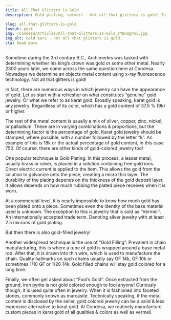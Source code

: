```yaml
---
title: All That Glitters is Gold
description: Gold plating, vermeil - Not all that glitters is gold! In fact, there are numerous ways in which jewelry can have the appearance of gold.

slug: all-that-glitters-is-gold
layout: post
img: /Condesa/Articles/All-That-Glitters-Is-Gold_rYBxUgPoi.jpg
img_alt: Gold bars - not all that glitters is gold.
cta: Read more
---
```

Sometime during the 3rd century B.C., Archimedes was tasked with determining whether his king’s crown was gold or some other metal. Nearly 2300 years later, we come across the same question here at Condesa. Nowadays we determine an objects metal content using x-ray fluorescence technology. Not all that glitters is gold!

In fact, there are numerous ways in which jewelry can have the appearance of gold. Let us start with a refresher on what constitutes “genuine” gold jewelry. Or what we refer to as karat gold. Broadly speaking, karat gold is any jewelry. Regardless of its color, which has a gold content of 37.5 % (9k) or higher.

The rest of the metal content is usually a mix of silver, copper, zinc, nickel, or palladium. These are in varying combinations & proportions, but the determining factor is the percentage of gold. Karat gold jewelry should be stamped, where possible, with a number followed by the letter “k”. An example of this is 18k or the actual percentage of gold content, in this case 750.
Of course, there are other kinds of gold-colored jewelry too!

One popular technique is Gold Plating. In this process, a lesser metal, usually brass or silver, is placed in a solution containing free gold ions. Direct electric current is applied to the item. This allows the gold from the solution to galvanize onto the piece, creating a micro thin layer. The durability of the plating depends on the thickness of the gold deposit layer. It allows depends on how much rubbing the plated piece receives when it is worn.

At a commercial level, it is nearly impossible to know how much gold has been plated onto a piece. Sometimes even the identity of the base material used is unknown. The exception to this is jewelry that is sold as “Vermeil”. An internationally accepted trade term. Denoting silver jewelry with at least 2.5 microns of gold plating.

But then there is also gold-filled jewelry!

Another widespread technique is the use of “Gold Filling”. Prevalent in chain manufacturing, this is where a tube of gold is wrapped around a base metal rod. After that, it is drawn into thin wire, which is used to manufacture the chain. Quality hallmarks on such chains usually say GF 14k, GF 10k or sometimes 1/10 GF or 1/20 14k. Gold filled chains will stay gold colored for a long time.

Finally, we often get asked about “Fool’s Gold”. Once extracted from the ground, iron pyrite is not gold colored enough to fool anyone! Curiously though, it is used quite often in jewelry. When it is fashioned into faceted stones, commonly known as marcasite.
Technically speaking, if the metal content is disclosed by the seller, gold colored jewelry can be a valid & less expensive alternative to karat gold. At Condesa, we routinely manufacture custom pieces in karat gold of all qualities & colors as well as vermeil. 